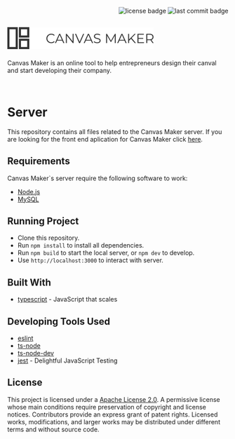 <p align="right">
	<img src="https://img.shields.io/github/license/ViniciusALS/canvas-maker-server" alt="license badge"> <img src="https://img.shields.io/github/last-commit/ViniciusALS/canvas-maker-server" alt="last commit badge">
</p>

## ![Canvas Maker](./.github/resources/logo.png)

Canvas Maker is an online tool to help entrepreneurs design their canval and start developing their company.

</br>

# Server

This repository contains all files related to the Canvas Maker server. If you are looking for the front end aplication for Canvas Maker click [here](#).
<!-- TODO: Link to front end repository. -->

<!-- ## Security

We take your security very seriously. That is why it is very important to us to make clear what measures we are taking and how we are dealing with user`s data. To see what safety measurements we are taking visit out [wiki page on safety](#). -->
<!-- TODO: Create security wiki page -->

## Requirements

Canvas Maker`s server require the following software to work:

- [Node.js](https://nodejs.org/en/download/)
- [MySQL](https://dev.mysql.com/doc/mysql-getting-started/en/#mysql-getting-started-installing)


## Running Project

- Clone this repository.
- Run `npm install` to install all dependencies.
- Run `npm build` to start the local server, or `npm dev` to develop.
- Use `http://localhost:3000` to interact with server.


## Built With

- [typescript](#) - JavaScript that scales
<!-- - [express.js](http://expressjs.com/)
- [xss clean](https://github.com/jsonmaur/xss-clean)
- [express validator](https://express-validator.github.io/docs/)
- [mysql2](https://www.npmjs.com/package/mysql2) -->


## Developing Tools Used

- [eslint](https://eslint.org/docs/user-guide/getting-started)
- [ts-node](#)
- [ts-node-dev](#)
- [jest](https://jestjs.io/docs/en/getting-started) - Delightful JavaScript Testing
<!-- - [supertest](https://www.npmjs.com/package/supertest) -->

<!--
## Usage

### Database Structure

You can check the project`s database structure by going to the [database wiki page](https://github.com/ViniciusALS/canvas-maker-server/wiki/Database-Structure). -->

<!--
## How to contribute

Before anything, take a look on the project`s [code of conduct](./github/CODE_OF_CONDUCT.md). -->
<!-- TODO: Create how to contribute guide lines page -->
<!-- TODO: Create styling guidelines documentation page -->

## License

This project is licensed under a [Apache License 2.0](./LICENSE).
A permissive license whose main conditions require preservation of copyright and license notices. Contributors provide an express grant of patent rights. Licensed works, modifications, and larger works may be distributed under different terms and without source code.
